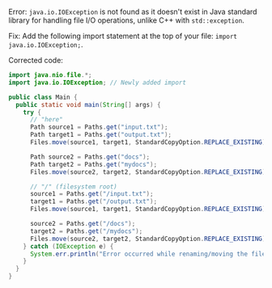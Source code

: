 Error: `java.io.IOException` is not found as it doesn't exist in Java standard library for handling file I/O operations, unlike C++ with `std::exception`.

Fix: Add the following import statement at the top of your file: `import java.io.IOException;`.

Corrected code:
```java
import java.nio.file.*;
import java.io.IOException; // Newly added import

public class Main {
  public static void main(String[] args) {
    try {
      // "here"
      Path source1 = Paths.get("input.txt");
      Path target1 = Paths.get("output.txt");
      Files.move(source1, target1, StandardCopyOption.REPLACE_EXISTING);

      Path source2 = Paths.get("docs");
      Path target2 = Paths.get("mydocs");
      Files.move(source2, target2, StandardCopyOption.REPLACE_EXISTING);

      // "/" (filesystem root)
      source1 = Paths.get("/input.txt");
      target1 = Paths.get("/output.txt");
      Files.move(source1, target1, StandardCopyOption.REPLACE_EXISTING);

      source2 = Paths.get("/docs");
      target2 = Paths.get("/mydocs");
      Files.move(source2, target2, StandardCopyOption.REPLACE_EXISTING);
    } catch (IOException e) {
      System.err.println("Error occurred while renaming/moving the files: " + e.getMessage());
    }
  }
}
```
